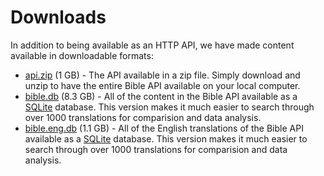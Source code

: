 # Downloads

In addition to being available as an HTTP API, we have made content available in downloadable formats:

-   [api.zip](https://bible.helloao.org/api.zip) (1 GB) - The API available in a zip file. Simply download and unzip to have the entire Bible API available on your local computer.
-   [bible.db](https://bible.helloao.org/bible.db) (8.3 GB) - All of the content in the Bible API available as a [SQLite](https://www.sqlite.org/index.html) database. This version makes it much easier to search through over 1000 translations for comparision and data analysis.
-   [bible.eng.db](https://bible.helloao.org/bible.eng.db) (1.1 GB) - All of the English translations of the Bible API available as a [SQLite](https://www.sqlite.org/index.html) database. This version makes it much easier to search through over 1000 translations for comparision and data analysis.

